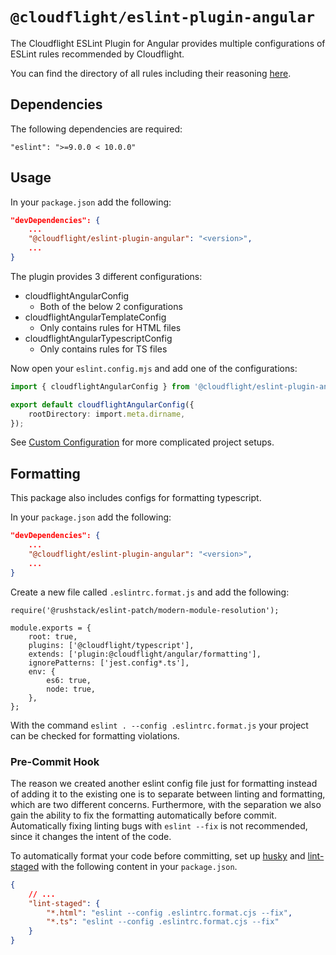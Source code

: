 # `@cloudflight/eslint-plugin-angular`

The Cloudflight ESLint Plugin for Angular provides multiple configurations of ESLint rules recommended by Cloudflight.

You can find the directory of all rules including their reasoning [here](src/configs).

## Dependencies

The following dependencies are required:

```
"eslint": ">=9.0.0 < 10.0.0"
```

## Usage

In your `package.json` add the following:

```json
"devDependencies": {
    ...
    "@cloudflight/eslint-plugin-angular": "<version>",
    ...
}
```

The plugin provides 3 different configurations:

-   cloudflightAngularConfig
    -   Both of the below 2 configurations
-   cloudflightAngularTemplateConfig
    -   Only contains rules for HTML files
-   cloudflightAngularTypescriptConfig
    -   Only contains rules for TS files

Now open your `eslint.config.mjs` and add one of the configurations:

```ts
import { cloudflightAngularConfig } from '@cloudflight/eslint-plugin-angular';

export default cloudflightAngularConfig({
    rootDirectory: import.meta.dirname,
});
```
See [Custom Configuration](../../CUSTOM_CONFIGURATION.md) for more complicated project setups.

## Formatting

This package also includes configs for formatting typescript.

In your `package.json` add the following:

```json
"devDependencies": {
    ...
    "@cloudflight/eslint-plugin-angular": "<version>",
    ...
}
```

Create a new file called `.eslintrc.format.js` and add the following:

```
require('@rushstack/eslint-patch/modern-module-resolution');

module.exports = {
    root: true,
    plugins: ['@cloudflight/typescript'],
    extends: ['plugin:@cloudflight/angular/formatting'],
    ignorePatterns: ['jest.config*.ts'],
    env: {
        es6: true,
        node: true,
    },
};
```

With the command `eslint . --config .eslintrc.format.js` your project can be checked for formatting violations.

### Pre-Commit Hook

The reason we created another eslint config file just for formatting instead of adding it to the existing one is to separate between linting and formatting, which are two different concerns. Furthermore, with the separation we also gain the ability to fix the formatting automatically before commit. Automatically fixing linting bugs with `eslint --fix` is not recommended, since it changes the intent of the code.

To automatically format your code before committing, set up [husky](https://typicode.github.io/husky/) and [lint-staged](https://github.com/okonet/lint-staged) with the following content in your `package.json`.

```json
{
    // ...
    "lint-staged": {
        "*.html": "eslint --config .eslintrc.format.cjs --fix",
        "*.ts": "eslint --config .eslintrc.format.cjs --fix"
    }
}
```
